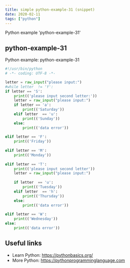 ```yaml
---
title: simple python-example-31 (snippet)
date: 2020-02-11
tags: ["python"]
---
```

Python example 'python-example-31'


## python-example-31

Python example: python-example-31

```python
#!/usr/bin/python
# -*- coding: UTF-8 -*-

letter = raw_input("please input:")
#while letter  != 'Y':
if letter == 'S':
    print(('please input second letter:'))
    letter = raw_input("please input:")
    if letter == 'a':
        print(('Saturday'))
    elif letter  == 'u':
        print(('Sunday'))
    else:
        print(('data error'))
    
elif letter == 'F':
    print(('Friday'))
    
elif letter == 'M':
    print(('Monday'))
    
elif letter == 'T':
    print(('please input second letter'))
    letter = raw_input("please input:")
 
    if letter  == 'u':
        print(('Tuesday'))
    elif letter  == 'h':
        print(('Thursday'))
    else:
        print(('data error'))
        
elif letter == 'W':
    print(('Wednesday'))
else:
    print(('data error'))


```

## Useful links

- Learn Python: https://pythonbasics.org/
- More Python: https://pythonprogramminglanguage.com
